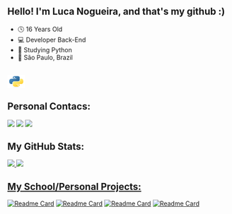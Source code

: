 ## Hello! I'm Luca Nogueira, and that's my github :)

- 🕓 16 Years Old 
- 💻 Developer Back-End
- 🐍 Studying Python
- 📍 São Paulo, Brazil

<div style="display: inline_block"><br>
    <img align="center" alt="Luca-Python" height="30" width="40" src="https://raw.githubusercontent.com/devicons/devicon/master/icons/python/python-original.svg">
</div>

  ## Personal Contacs:
 
<div> 
  <a href = "mailto:lucanogueira.desouza@gmail.com"><img src="https://img.shields.io/badge/-Gmail-%23333?style=for-the-badge&logo=gmail&logoColor=white" target="_blank"></a>
  <a href="https://www.linkedin.com/in/luca-nogueira-de-souza-26768135a/" target="_blank"><img src="https://img.shields.io/badge/-LinkedIn-%230077B5?style=for-the-badge&logo=linkedin&logoColor=white" target="_blank"></a> 
  <a href = "https://linktr.ee/lucanogueirasouza"><img src="https://img.shields.io/badge/-Linktree-%23333?style=for-the-badge&logo=linktr.ee&logoColor=white" target="_blank"></a>
  
</div>


## **My GitHub Stats:**

<div>
<a href="https://github.com/lucanogueirasouza">
<img height="180em" src="https://github-readme-stats.vercel.app/api/top-langs/?username=lucanogueirasouza&layout=compact&langs_count=7&theme=midnight-purple"/>
<img height="180em" src="https://github-readme-stats.vercel.app/api?username=lucanogueirasouza&show_icons=true&theme=midnight-purple"/>
</div>

## **My School/Personal Projects:**

[![Readme Card](https://github-readme-stats.vercel.app/api/pin/?username=lucanogueirasouza&repo=cpf-validator&theme=midnight-purple)](https://github.com/lucanogueirasouza/cpf-validator)
[![Readme Card](https://github-readme-stats.vercel.app/api/pin/?username=lucanogueirasouza&repo=login-screen-for-websites&theme=midnight-purple)](https://github.com/lucanogueirasouza/login-screen-for-websites)
[![Readme Card](https://github-readme-stats.vercel.app/api/pin/?username=lucanogueirasouza&repo=questions-and-answers&theme=midnight-purple)](https://github.com/lucanogueirasouza/questions-and-answers)
[![Readme Card](https://github-readme-stats.vercel.app/api/pin/?username=lucanogueirasouza&repo=alphabet&theme=midnight-purple)](https://github.com/lucanogueirasouza/alphabet/tree/main)





